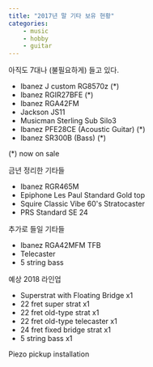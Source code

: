 ```yaml
---
title: "2017년 말 기타 보유 현황"
categories:
    - music
    - hobby
    - guitar
---
```


아직도 7대나 (불필요하게) 들고 있다.

- Ibanez J custom RG8570z (*)
- Ibanez RGIR27BFE (*)
- Ibanez RGA42FM
- Jackson JS11
- Musicman Sterling Sub Silo3
- Ibanez PFE28CE (Acoustic Guitar)  (*)
- Ibanez SR300B (Bass) (*)

 (*) now on sale

금년 정리한 기타들

- Ibanez RGR465M
- Epiphone Les Paul Standard Gold top
- Squire Classic Vibe 60's Stratocaster
- PRS Standard SE 24

추가로 들일 기타들

- Ibanez RGA42MFM TFB
- Telecaster
- 5 string bass

예상 2018 라인업

- Superstrat with Floating Bridge x1
- 22 fret super strat x1
- 22 fret old-type strat x1
- 22 fret old-type telecaster x1
- 24 fret fixed bridge strat x1
- 5 string bass x1

Piezo pickup installation




